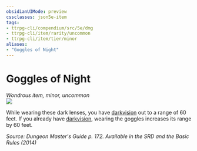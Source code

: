```yaml
---
obsidianUIMode: preview
cssclasses: json5e-item
tags:
- ttrpg-cli/compendium/src/5e/dmg
- ttrpg-cli/item/rarity/uncommon
- ttrpg-cli/item/tier/minor
aliases: 
- "Goggles of Night"
---
```

# Goggles of Night
*Wondrous item, minor, uncommon*  
![](3-Mechanics/CLI/items/img/goggles-of-night.webp#right)


While wearing these dark lenses, you have [darkvision](3-Mechanics/CLI/rules/senses.md#Darkvision) out to a range of 60 feet. If you already have [darkvision](3-Mechanics/CLI/rules/senses.md#Darkvision), wearing the goggles increases its range by 60 feet.

*Source: Dungeon Master's Guide p. 172. Available in the <span title='Systems Reference Document (5.1)'>SRD</span> and the Basic Rules (2014)*